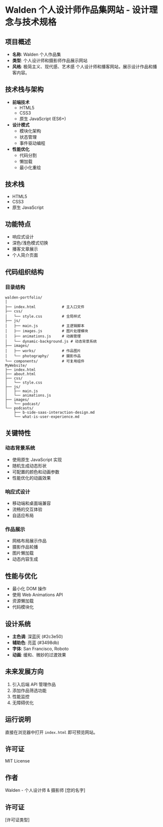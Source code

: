 # Walden 个人设计师作品集网站 - 设计理念与技术规格

## 项目概述
- **名称**: Walden 个人作品集
- **类型**: 个人设计师和摄影师作品展示网站
- **风格**: 极简主义、现代感、艺术感
个人设计师和播客网站，展示设计作品和播客内容。

## 技术栈与架构
- **前端技术**
  - HTML5
  - CSS3
  - 原生 JavaScript (ES6+)
- **设计模式**
  - 模块化架构
  - 状态管理
  - 事件驱动编程
- **性能优化**
  - 代码分割
  - 懒加载
  - 最小化重绘
## 技术栈
- HTML5
- CSS3
- 原生 JavaScript

## 功能特点
- 响应式设计
- 深色/浅色模式切换
- 播客文章展示
- 个人简介页面

## 代码组织结构

### 目录结构
```
walden-portfolio/
│
├── index.html            # 主入口文件
├── css/
│   └── style.css         # 全局样式
├── js/
│   ├── main.js           # 主逻辑脚本
│   ├── images.js         # 图片处理模块
│   ├── animations.js     # 动画管理
│   └── dynamic-background.js # 动态背景系统
├── images/
│   ├── works/            # 作品图片
│   └── photography/      # 摄影作品
└── components/           # 可复用组件
MyWebsite/
├── index.html
├── about.html
├── css/
│   └── style.css
├── js/
│   ├── main.js
│   └── animations.js
├── images/
│   └── podcast/
└── podcasts/
    ├── b-side-saas-interaction-design.md
    └── what-is-user-experience.md
```

## 关键特性

### 动态背景系统
- 使用原生 JavaScript 实现
- 随机生成动态形状
- 可配置的颜色和动画参数
- 性能优化的动画效果

### 响应式设计
- 移动端和桌面端兼容
- 流畅的交互体验
- 自适应布局

### 作品展示
- 网格布局展示作品
- 摄影作品轮播
- 图片懒加载
- 动态内容生成

## 性能与优化
- 最小化 DOM 操作
- 使用 Web Animations API
- 资源懒加载
- 代码模块化

## 设计系统
- **主色调**: 深蓝灰 (#2c3e50)
- **辅助色**: 亮蓝 (#3498db)
- **字体**: San Francisco, Roboto
- **动画**: 缓和、微妙的过渡效果

## 未来发展方向
1. 引入后端 API 管理作品
2. 添加作品筛选功能
3. 性能监控
4. 无障碍优化

## 运行说明
直接在浏览器中打开 `index.html` 即可预览网站。

## 许可证
MIT License

## 作者
Walden - 个人设计师 & 摄影师
[您的名字]

## 许可证
[许可证类型]
